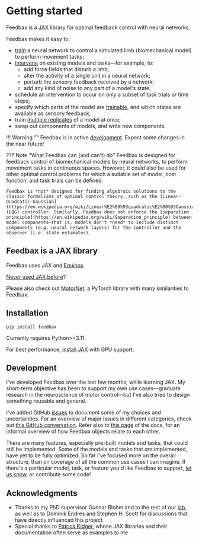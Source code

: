 # Getting started

Feedbax is a [JAX](https://jax.readthedocs.io/en/latest/beginner_guide.html#beginner-guide) library for optimal feedback control with neural networks.

Feedbax makes it easy to:

- [train](/feedbax/examples/0_train_simple) a neural network to control a simulated limb (biomechanical model) to perform movement tasks;
- [intervene](/feedbax/examples/3_intervening) on existing models and tasks—for example, to:
    - add force fields that disturb a limb;
    - alter the activity of a single unit in a neural network;
    - perturb the sensory feedback received by a network;
    - add any kind of noise to any part of a model's state;
- schedule an intervention to occur on only a subset of task trials or time steps;
- specify which parts of the model are [trainable](/feedbax/examples/1_train/#selecting-part-of-the-model-to-train), and which states are available as sensory feedback;
- train [multiple replicates](/feedbax/examples/4_vmap) of a model at once;
- swap out components of models, and write new components.
<!-- - track the progress of a training run in Tensorboard. -->

!!! Warning ""
    Feedbax is in active [development](#development). Expect some changes in the near future!

??? Note "What Feedbax can (and can't) do"
    Feedbax is designed for feedback control of biomechanical models by neural networks, to perform movement tasks in continuous spaces. However, it could also be used for other optimal control problems for which a suitable set of model, cost function, and task trials can be defined.

    Feedbax is *not* designed for finding algebraic solutions to the classic formalisms of optimal control theory, such as the [Linear-Quadratic-Gaussian](https://en.wikipedia.org/wiki/Linear%E2%80%93quadratic%E2%80%93Gaussian_control) (LQG) controller. Similarly, Feedbax does not enforce the [separation principle](https://en.wikipedia.org/wiki/Separation_principle) between model components—that is, models don't *need* to include distinct components (e.g. neural network layers) for the controller and the observer (i.e. state estimator).

## Feedbax is a JAX library

Feedbax uses JAX and [Equinox](https://docs.kidger.site/equinox/).

[Never used JAX before](/feedbax/examples/pytrees/)?
<!--
One disadvantage of JAX is a lack of GPU support on Windows, though it is possible to use the GPU through the Windows Subsystem for Linux (WSL). -->

Please also check out [MotorNet](https://github.com/OlivierCodol/MotorNet), a PyTorch library with many similarities to Feedbax.

## Installation

`pip install feedbax`

Currently requires Python>=3.11.

For best performance, [install JAX](https://jax.readthedocs.io/en/latest/installation.html) with GPU support.

## Development

I've developed Feedbax over the last few months, while learning JAX. My short-term objective has been to support my own use cases—graduate research in the neuroscience of motor control—but I've also tried to design something reusable and general.

I've added GitHub [issues](https://github.com/mlprt/feedbax/issues) to document some of my choices and uncertainties. For an overview of major issues in different categories, check out [this GitHub conversation](https://github.com/mlprt/feedbax/discussions/27). Refer also to [this page](/feedbax/structure) of the docs, for an informal overview of how Feedbax objects relate to each other.

There are many features, especially pre-built models and tasks, that could still be implemented. Some of the models and tasks that *are* implemented, have yet to be fully optimized. So far I've focused more on the overall structure, than on coverage of all the common use cases I can imagine. If there's a particular model, task, or feature you'd like Feedbax to support, [let us know](https://github.com/mlprt/feedbax/issues), or contribute some code!

## Acknowledgments

- Thanks to my PhD supervisor Gunnar Blohm and to the rest of our [lab](http://compneurosci.com/), as well as to Dominik Endres and Stephen H. Scott for discussions that have directly influenced this project
- Special thanks to [Patrick Kidger](https://github.com/patrick-kidger), whose JAX libraries and their documentation often serve as examples to me

